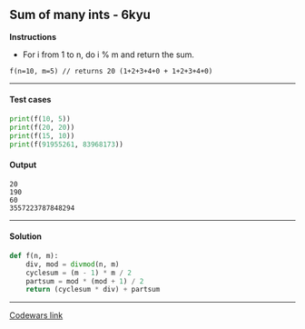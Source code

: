 ## Sum of many ints - 6kyu

**Instructions**

- For i from 1 to n, do i % m and return the sum.

```
f(n=10, m=5) // returns 20 (1+2+3+4+0 + 1+2+3+4+0)
```

---

#### Test cases

```python
print(f(10, 5))
print(f(20, 20))
print(f(15, 10))
print(f(91955261, 83968173))
```

#### Output

```
20
190
60
3557223787848294
```

---

#### Solution

```python
def f(n, m):
    div, mod = divmod(n, m)
    cyclesum = (m - 1) * m / 2
    partsum = mod * (mod + 1) / 2
    return (cyclesum * div) + partsum
```

---

[Codewars link](https://www.codewars.com/kata/54c2fc0552791928c9000517/)
